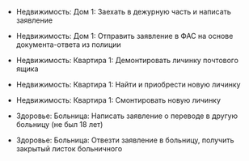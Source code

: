 - Недвижимость: Дом 1: Заехать в дежурную часть и написать заявление
- Недвижимость: Дом 1: Отправить заявление в ФАС на основе документа-ответа из полиции

- Недвижимость: Квартира 1: Демонтировать личинку почтового ящика
- Недвижимость: Квартира 1: Найти и приобрести новую личинку
- Недвижимость: Квартира 1: Смонтировать новую личинку

- Здоровье: Больница: Написать заявление о переводе в другую больницу (не был 18 лет)
- Здоровье: Больница: Отвезти заявление в больницу, получить закрытый листок больничного